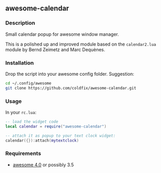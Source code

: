 ## awesome-calendar

### Description

Small calendar popup for awesome window manager.

This is a polished up and improved module based on the `calendar2.lua` module
by Bernd Zeimetz and Marc Dequènes.

### Installation

Drop the script into your awesome config folder. Suggestion:

```bash
cd ~/.config/awesome
git clone https://github.com/coldfix/awesome-calendar.git
```


### Usage

In your `rc.lua`:

```lua
-- load the widget code
local calendar = require("awesome-calendar")

-- attach it as popup to your text clock widget:
calendar({}):attach(mytextclock)
```


### Requirements

* [awesome 4.0](http://awesome.naquadah.org/) or possibly 3.5
